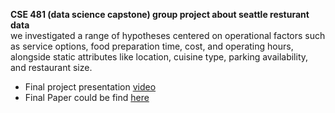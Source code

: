 **CSE 481 (data science capstone) group project about seattle resturant data** \
we investigated a range of hypotheses
centered on operational factors such as service options, food preparation time, cost,
and operating hours, alongside static attributes like location, cuisine type, parking
availability, and restaurant size.
- Final project presentation [video](https://drive.google.com/file/d/1ofGk1rkBkAE2lF_6F8Br9tRvBYDk1ejr/view)
- Final Paper could be find [here](https://www.overleaf.com/project/65513e86c8afe10e083760e7)
